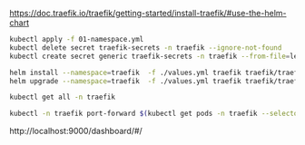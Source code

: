 https://doc.traefik.io/traefik/getting-started/install-traefik/#use-the-helm-chart

```bash
kubectl apply -f 01-namespace.yml
kubectl delete secret traefik-secrets -n traefik --ignore-not-found
kubectl create secret generic traefik-secrets -n traefik --from-file=letsencrypt-email=./letsencrypt-email.txt --from-file=cloudflare-token=./cloudflare-token.txt

helm install --namespace=traefik  -f ./values.yml traefik traefik/traefik
helm upgrade --namespace=traefik  -f ./values.yml traefik traefik/traefik
```

```bash
kubectl get all -n traefik
```

```bash
kubectl -n traefik port-forward $(kubectl get pods -n traefik --selector "app.kubernetes.io/name=traefik" --output=name) 9000:9000
```

http://localhost:9000/dashboard/#/
